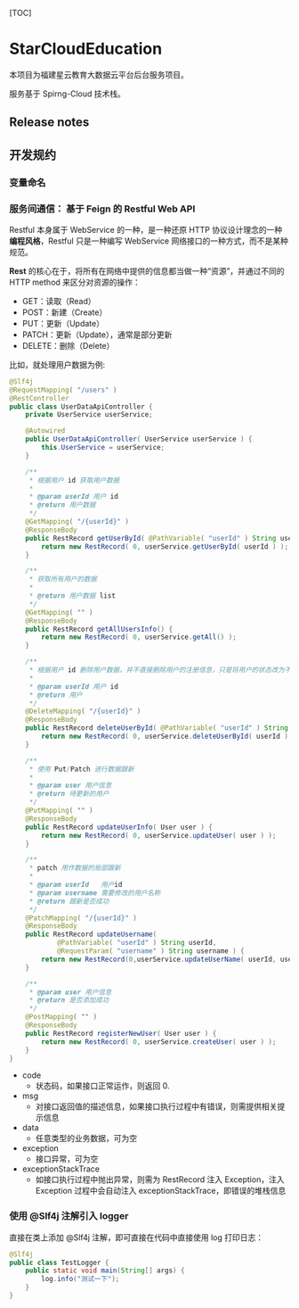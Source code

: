 [TOC]

# StarCloudEducation

本项目为福建星云教育大数据云平台后台服务项目。

服务基于 Spirng-Cloud 技术栈。

## Release notes

## 开发规约

### 变量命名

### 服务间通信： 基于 Feign 的 Restful Web API

Restful 本身属于 WebService 的一种，是一种还原 HTTP 协议设计理念的一种**编程风格**，Restful 只是一种编写 WebService 网络接口的一种方式，而不是某种规范。

**Rest** 的核心在于，将所有在网络中提供的信息都当做一种“资源”，并通过不同的 HTTP method 来区分对资源的操作：

- GET：读取（Read）
- POST：新建（Create）
- PUT：更新（Update）
- PATCH：更新（Update），通常是部分更新
- DELETE：删除（Delete）

比如，就处理用户数据为例:

```java
@Slf4j
@RequestMapping( "/users" )
@RestController
public class UserDataApiController {
    private UserService userService;

    @Autowired
    public UserDataApiController( UserService userService ) {
        this.UserService = userService;
    }

    /**
     * 根据用户 id 获取用户数据
     *
     * @param userId 用户 id
     * @return 用户数据
     */
    @GetMapping( "/{userId}" )
    @ResponseBody
    public RestRecord getUserById( @PathVariable( "userId" ) String userId ) {
        return new RestRecord( 0, userService.getUserById( userId ) );
    }

    /**
     * 获取所有用户的数据
     *
     * @return 用户数据 list
     */
    @GetMapping( "" )
    @ResponseBody
    public RestRecord getAllUsersInfo() {
        return new RestRecord( 0, userService.getAll() );
    }

    /**
     * 根据用户 id 删除用户数据，并不直接删除用户的注册信息，只是将用户的状态改为不可用
     *
     * @param userId 用户 id
     * @return 用户
     */
    @DeleteMapping( "/{userId}" )
    @ResponseBody
    public RestRecord deleteUserById( @PathVariable( "userId" ) String userId ) {
        return new RestRecord( 0, userService.deleteUserById( userId ) );
    }

    /**
     * 使用 Put/Patch 进行数据跟新
     *
     * @param user 用户信息
     * @return 待更新的用户
     */
    @PutMapping( "" )
    @ResponseBody
    public RestRecord updateUserInfo( User user ) {
        return new RestRecord( 0, userService.updateUser( user ) );
    }

    /**
     * patch 用作数据的局部跟新
     *
     * @param userId   用户id
     * @param username 需要修改的用户名称
     * @return 跟新是否成功
     */
    @PatchMapping( "/{userId}" )
    @ResponseBody
    public RestRecord updateUsername(
            @PathVariable( "userId" ) String userId,
            @RequestParam( "username" ) String username ) {
        return new RestRecord(0,userService.updateUserName( userId, username ));
    }

    /**
     * @param user 用户信息
     * @return 是否添加成功
     */
    @PostMapping( "" )
    @ResponseBody
    public RestRecord registerNewUser( User user ) {
        return new RestRecord( 0, userService.createUser( user ) );
    }
}
```

- code
    - 状态码，如果接口正常运作，则返回 0.
- msg
    - 对接口返回值的描述信息，如果接口执行过程中有错误，则需提供相关提示信息
- data
    - 任意类型的业务数据，可为空
- exception
    - 接口异常，可为空
- exceptionStackTrace
    - 如接口执行过程中抛出异常，则需为 RestRecord 注入 Exception，注入 Exception 过程中会自动注入 exceptionStackTrace，即错误的堆栈信息

### 使用 @Slf4j 注解引入 logger

直接在类上添加 @Slf4j 注解，即可直接在代码中直接使用 log 打印日志：

```java
@Slf4j
public class TestLogger {
    public static void main(String[] args) {
        log.info("测试一下");
    }
}
```